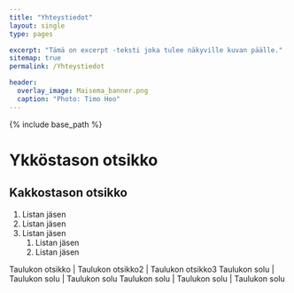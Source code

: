 ```yaml
---
title: "Yhteystiedot"
layout: single
type: pages

excerpt: "Tämä on excerpt -teksti joka tulee näkyville kuvan päälle."
sitemap: true
permalink: /Yhteystiedot

header:
  overlay_image: Maisema_banner.png
  caption: "Photo: Timo Hoo"
---
```


{% include base_path %}

# Ykköstason otsikko

## Kakkostason otsikko

1. Listan jäsen
2. Listan jäsen
3. Listan jäsen
   1. Listan jäsen
   2. Listan jäsen

Taulukon otsikko | Taulukon otsikko2 | Taulukon otsikko3
Taulukon solu | Taulukon solu | Taulukon solu
Taulukon solu | Taulukon solu | Taulukon solu
